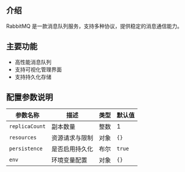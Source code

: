 ## 介绍
RabbitMQ 是一款消息队列服务，支持多种协议，提供稳定的消息通信能力。

## 主要功能
- 高性能消息队列
- 支持可视化管理界面
- 支持持久化存储

## 配置参数说明
| 参数名称       | 描述                       | 类型   | 默认值          |
| -------------- | -------------------------- | ------ | --------------- |
| `replicaCount` | 副本数量                   | 整数   | 1               |
| `resources`    | 资源请求与限制             | 对象   | `{}`            |
| `persistence`  | 是否启用持久化             | 布尔   | `true`          |
| `env`          | 环境变量配置               | 对象   | `{}`            |
